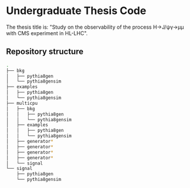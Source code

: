 # Undergraduate Thesis Code

The thesis title is: "Study on the observability of the process H->J/ψγ->μμ with CMS experiment in HL-LHC".

## Repository structure
```bash
.
├── bkg
│   ├── pythia8gen
│   └── pythia8gensim
├── examples
│   ├── pythia8gen
│   └── pythia8gensim
├── multicpu
│   ├── bkg
│   │   ├── pythia8gen
│   │   └── pythia8gensim
│   ├── examples
│   │   ├── pythia8gen
│   │   └── pythia8gensim
│   ├── generator*
│   ├── generator*
│   ├── generator*
│   ├── generator*
│   └── signal
└── signal
    ├── pythia8gen
    └── pythia8gensim
```
